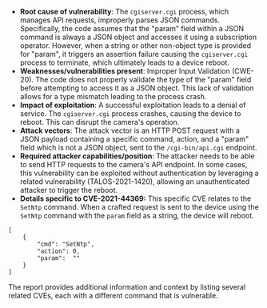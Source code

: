 - **Root cause of vulnerability**: The `cgiserver.cgi` process, which manages API requests, improperly parses JSON commands. Specifically, the code assumes that the "param" field within a JSON command is always a JSON object and accesses it using a subscription operator. However, when a string or other non-object type is provided for "param", it triggers an assertion failure causing the `cgiserver.cgi` process to terminate, which ultimately leads to a device reboot.
- **Weaknesses/vulnerabilities present**: Improper Input Validation (CWE-20). The code does not properly validate the type of the "param" field before attempting to access it as a JSON object. This lack of validation allows for a type mismatch leading to the process crash.
- **Impact of exploitation**: A successful exploitation leads to a denial of service. The `cgiserver.cgi` process crashes, causing the device to reboot. This can disrupt the camera's operation.
- **Attack vectors**: The attack vector is an HTTP POST request with a JSON payload containing a specific command, action, and a "param" field which is not a JSON object, sent to the `/cgi-bin/api.cgi` endpoint.
- **Required attacker capabilities/position**: The attacker needs to be able to send HTTP requests to the camera's API endpoint. In some cases, this vulnerability can be exploited without authentication by leveraging a related vulnerability (TALOS-2021-1420), allowing an unauthenticated attacker to trigger the reboot.
- **Details specific to CVE-2021-44369:** This specific CVE relates to the `SetNtp` command. When a crafted request is sent to the device using the `SetNtp` command with the `param` field as a string, the device will reboot.
```
[
    {
        "cmd": "SetNtp",
        "action": 0,
        "param":  ""
    }
]
```
The report provides additional information and context by listing several related CVEs, each with a different command that is vulnerable.